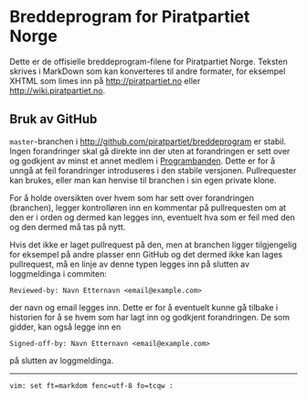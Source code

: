 Breddeprogram for Piratpartiet Norge
====================================

Dette er de offisielle breddeprogram-filene for Piratpartiet Norge. 
Teksten skrives i MarkDown som kan konverteres til andre formater, for 
eksempel XHTML som limes inn på <http://piratpartiet.no> eller 
<http://wiki.piratpartiet.no>.

Bruk av GitHub
--------------

`master`-branchen i <http://github.com/piratpartiet/breddeprogram> er 
stabil. Ingen forandringer skal gå direkte inn der uten at forandringen 
er sett over og godkjent av minst et annet medlem i 
[Programbanden](http://wiki.piratpartiet.no/index.php?title=Programbanden). 
Dette er for å unngå at feil forandringer introduseres i den stabile 
versjonen. Pullrequester kan brukes, eller man kan henvise til branchen 
i sin egen private klone.

For å holde oversikten over hvem som har sett over forandringen 
(branchen), legger kontrolløren inn en kommentar på pullrequesten om at 
den er i orden og dermed kan legges inn, eventuelt hva som er feil med 
den og den dermed må tas på nytt.

Hvis det ikke er laget pullrequest på den, men at branchen ligger 
tilgjengelig for eksempel på andre plasser enn GitHub og det dermed ikke 
kan lages pullrequest, må en linje av denne typen legges inn på slutten 
av loggmeldinga i commiten:

    Reviewed-by: Navn Etternavn <email@example.com>

der navn og email legges inn. Dette er for å eventuelt kunne gå tilbake 
i historien for å se hvem som har lagt inn og godkjent forandringen. De 
som gidder, kan også legge inn en

    Signed-off-by: Navn Etternavn <email@example.com>

på slutten av loggmeldinga.

----

    vim: set ft=markdom fenc=utf-8 fo=tcqw :

